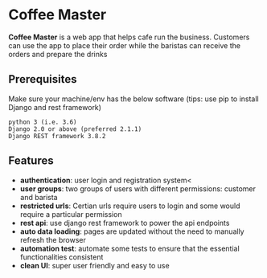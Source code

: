 # Coffee Master
**Coffee Master** is a web app that helps cafe run the business. Customers can use the app to place their order while the baristas can receive the orders and prepare the drinks

## Prerequisites
Make sure your machine/env has the below software (tips: use pip to install Django and rest framework)
```
python 3 (i.e. 3.6)
Django 2.0 or above (preferred 2.1.1)
Django REST framework 3.8.2
```

## Features
* **authentication**: user login and registration system<
* **user groups**: two groups of users with different permissions: customer and barista 
* **restricted urls**: Certian urls require users to login and some would require a particular permission 
* **rest api**: use django rest framework to power the api endpoints 
* **auto data loading**: pages are updated without the need to manually refresh the browser 
* **automation test**: automate some tests to ensure that the essential functionalities consistent 
* **clean UI**: super user friendly and easy to use 
